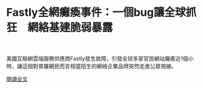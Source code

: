 # Fastly全網癱瘓事件：一個bug讓全球抓狂　網絡基建脆弱暴露

<!--more-->
<!--377-->
<br><br/>
美國互聯網雲端服務供應商Fastly發生故障，引發全球多家官民網站癱瘓近1個小時，讓這個對普羅網民而言相當陌生的網絡企業品牌突然走進公眾視線。

[閱讀全文](https://www.bbc.com/zhongwen/trad/world-57411413)


